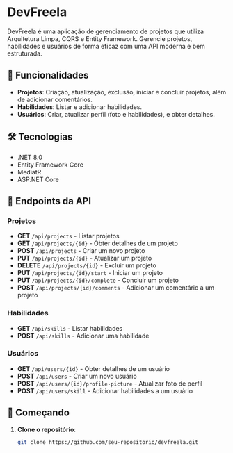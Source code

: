 # DevFreela

DevFreela é uma aplicação de gerenciamento de projetos que utiliza Arquitetura Limpa, CQRS e Entity Framework. Gerencie projetos, habilidades e usuários de forma eficaz com uma API moderna e bem estruturada.

## 🚀 Funcionalidades

- **Projetos**: Criação, atualização, exclusão, iniciar e concluir projetos, além de adicionar comentários.
- **Habilidades**: Listar e adicionar habilidades.
- **Usuários**: Criar, atualizar perfil (foto e habilidades), e obter detalhes.

## 🛠️ Tecnologias

- .NET 8.0
- Entity Framework Core
- MediatR
- ASP.NET Core

## 📜 Endpoints da API

### Projetos

- **GET** `/api/projects` - Listar projetos
- **GET** `/api/projects/{id}` - Obter detalhes de um projeto
- **POST** `/api/projects` - Criar um novo projeto
- **PUT** `/api/projects/{id}` - Atualizar um projeto
- **DELETE** `/api/projects/{id}` - Excluir um projeto
- **PUT** `/api/projects/{id}/start` - Iniciar um projeto
- **PUT** `/api/projects/{id}/complete` - Concluir um projeto
- **POST** `/api/projects/{id}/comments` - Adicionar um comentário a um projeto

### Habilidades

- **GET** `/api/skills` - Listar habilidades
- **POST** `/api/skills` - Adicionar uma habilidade

### Usuários

- **GET** `/api/users/{id}` - Obter detalhes de um usuário
- **POST** `/api/users` - Criar um novo usuário
- **POST** `/api/users/{id}/profile-picture` - Atualizar foto de perfil
- **POST** `/api/users/skill` - Adicionar habilidades a um usuário

## 🚀 Começando

1. **Clone o repositório**:
   ```bash
   git clone https://github.com/seu-repositorio/devfreela.git
